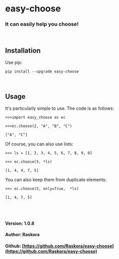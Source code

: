# easy-choose

### It can easily help you choose!

<br>

## Installation
Use pip:

`pip install --upgrade easy-choose`

<br>

## Usage
It's particularly simple to use. The code is as follows:

`>>>import easy_choose as ec`

`>>>ec.choose(2, "A", "B", "C")`

`["A", "C"]`

Of course, you can also use lists:

`>>> ls = [1, 2, 3, 4, 5, 6, 7, 8, 9, 0]`

`>>> ec.choose(5, *ls)`

`[1, 4, 4, 7, 5]`

You can also keep them from duplicate elements:

`>>> ec.choose(5, only=True,  *ls)`

`[1, 4, 7, 5]`


<br>
<br>

#### Version: 1.0.8

#### Author: Raskora

#### Github: [https://github.com/Raskora/easy-choose](https://github.com/Raskora/easy-choose)